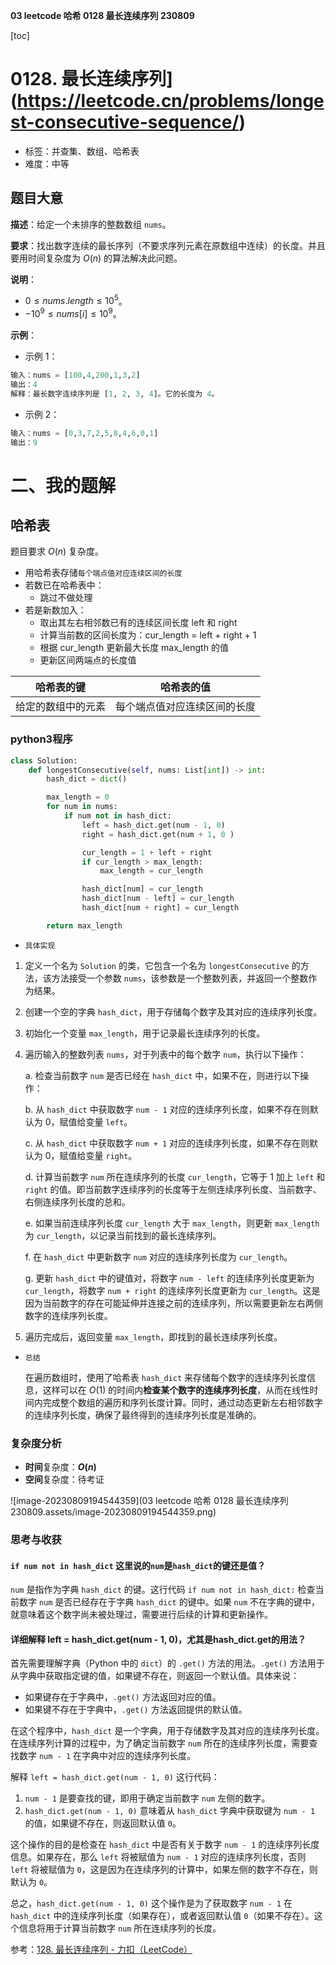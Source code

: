 **03 leetcode 哈希 0128 最长连续序列 230809**

[toc]

# 0128. 最长连续序列](https://leetcode.cn/problems/longest-consecutive-sequence/)

- 标签：并查集、数组、哈希表
- 难度：中等

## 题目大意

**描述**：给定一个未排序的整数数组 `nums`。

**要求**：找出数字连续的最长序列（不要求序列元素在原数组中连续）的长度。并且要用时间复杂度为 $O(n)$ 的算法解决此问题。

**说明**：

- $0 \le nums.length \le 10^5$。
- $-10^9 \le nums[i] \le 10^9$。

**示例**：

- 示例 1：

```Python
输入：nums = [100,4,200,1,3,2]
输出：4
解释：最长数字连续序列是 [1, 2, 3, 4]。它的长度为 4。
```

- 示例 2：

```Python
输入：nums = [0,3,7,2,5,8,4,6,0,1]
输出：9
```

# 二、我的题解

## **哈希表**

题目要求 $O(n)$ 复杂度。

- 用哈希表存储`每个端点值对应连续区间的长度`
- 若数已在哈希表中：
	- 跳过不做处理
- 若是新数加入：
	- 取出其左右相邻数已有的连续区间长度 left 和 right
	- 计算当前数的区间长度为：cur_length = left + right + 1
	- 根据 cur_length 更新最大长度 max_length 的值
	- 更新区间两端点的长度值

| 哈希表的键         | 哈希表的值                   |
| ------------------ | ---------------------------- |
| 给定的数组中的元素 | 每个端点值对应连续区间的长度 |



### **python3程序**


```python
class Solution:
    def longestConsecutive(self, nums: List[int]) -> int:
        hash_dict = dict()

        max_length = 0
        for num in nums:
            if num not in hash_dict:
                left = hash_dict.get(num - 1, 0)
                right = hash_dict.get(num + 1, 0 )

                cur_length = 1 + left + right
                if cur_length > max_length:
                    max_length = cur_length

                hash_dict[num] = cur_length
                hash_dict[num - left] = cur_length
                hash_dict[num + right] = cur_length

        return max_length
```

- `具体实现`

1. 定义一个名为 `Solution` 的类，它包含一个名为 `longestConsecutive` 的方法，该方法接受一个参数 `nums`，该参数是一个整数列表，并返回一个整数作为结果。
2. 创建一个空的字典 `hash_dict`，用于存储每个数字及其对应的连续序列长度。

3. 初始化一个变量 `max_length`，用于记录最长连续序列的长度。

4. 遍历输入的整数列表 `nums`，对于列表中的每个数字 `num`，执行以下操作：

	a. 检查当前数字 `num` 是否已经在 `hash_dict` 中，如果不在，则进行以下操作：

	b. 从 `hash_dict` 中获取数字 `num - 1` 对应的连续序列长度，如果不存在则默认为 0，赋值给变量 `left`。

	c. 从 `hash_dict` 中获取数字 `num + 1` 对应的连续序列长度，如果不存在则默认为 0，赋值给变量 `right`。

	d. 计算当前数字 `num` 所在连续序列的长度 `cur_length`，它等于 1 加上 `left` 和 `right` 的值。即当前数字连续序列的长度等于左侧连续序列长度、当前数字、右侧连续序列长度的总和。

	e. 如果当前连续序列长度 `cur_length` 大于 `max_length`，则更新 `max_length` 为 `cur_length`，以记录当前找到的最长连续序列。

	f. 在 `hash_dict` 中更新数字 `num` 对应的连续序列长度为 `cur_length`。

	g. 更新 `hash_dict` 中的键值对，将数字 `num - left` 的连续序列长度更新为 `cur_length`，将数字 `num + right` 的连续序列长度更新为 `cur_length`。这是因为当前数字的存在可能延伸并连接之前的连续序列，所以需要更新左右两侧数字的连续序列长度。

5. 遍历完成后，返回变量 `max_length`，即找到的最长连续序列长度。

- `总结`

	在遍历数组时，使用了哈希表 `hash_dict` 来存储每个数字的连续序列长度信息，这样可以在 $O(1)$ 的时间内**检查某个数字的连续序列长度**，从而在线性时间内完成整个数组的遍历和序列长度计算。同时，通过动态更新左右相邻数字的连续序列长度，确保了最终得到的连续序列长度是准确的。

### **复杂度分析**

- **时间**复杂度：**$O(n)$**
- **空间**复杂度：待考证

![image-20230809194544359](03 leetcode 哈希 0128 最长连续序列 230809.assets/image-20230809194544359.png)

### **思考与收获**

#### `if num not in hash_dict` 这里说的`num`是`hash_dict`的键还是值？

`num` 是指作为字典 `hash_dict` 的键。这行代码 `if num not in hash_dict:` 检查当前数字 `num` 是否已经存在于字典 `hash_dict` 的键中。如果 `num` 不在字典的键中，就意味着这个数字尚未被处理过，需要进行后续的计算和更新操作。

#### 详细解释 left = hash_dict.get(num - 1, 0)，尤其是hash_dict.get的用法？

首先需要理解字典（Python 中的 `dict`）的 `.get()` 方法的用法。`.get()` 方法用于从字典中获取指定键的值，如果键不存在，则返回一个默认值。具体来说：

- 如果键存在于字典中，`.get()` 方法返回对应的值。
- 如果键不存在于字典中，`.get()` 方法返回提供的默认值。

在这个程序中，`hash_dict` 是一个字典，用于存储数字及其对应的连续序列长度。在连续序列计算的过程中，为了确定当前数字 `num` 所在的连续序列长度，需要查找数字 `num - 1` 在字典中对应的连续序列长度。

解释 `left = hash_dict.get(num - 1, 0)` 这行代码：

1. `num - 1` 是要查找的键，即用于确定当前数字 `num` 左侧的数字。
2. `hash_dict.get(num - 1, 0)` 意味着从 `hash_dict` 字典中获取键为 `num - 1` 的值，如果键不存在，则返回默认值 `0`。

这个操作的目的是检查在 `hash_dict` 中是否有关于数字 `num - 1` 的连续序列长度信息。如果存在，那么 `left` 将被赋值为 `num - 1` 对应的连续序列长度，否则 `left` 将被赋值为 `0`，这是因为在连续序列的计算中，如果左侧的数字不存在，则默认为 `0`。

总之，`hash_dict.get(num - 1, 0)` 这个操作是为了获取数字 `num - 1` 在 `hash_dict` 中的连续序列长度（如果存在），或者返回默认值 `0`（如果不存在）。这个信息将用于计算当前数字 `num` 所在连续序列的长度。

 参考：[128. 最长连续序列 - 力扣（LeetCode）](https://leetcode.cn/problems/longest-consecutive-sequence/solutions/3956/dong-tai-gui-hua-python-ti-jie-by-jalan/?envType=study-plan-v2&envId=top-100-liked)